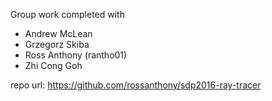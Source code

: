Group work completed with

- Andrew McLean
- Grzegorz Skiba
- Ross Anthony (rantho01)
- Zhi Cong Goh

repo url:  https://github.com/rossanthony/sdp2016-ray-tracer

